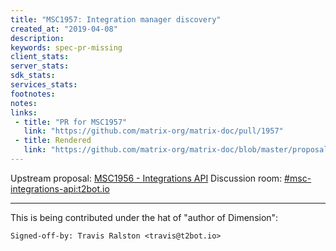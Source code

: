 ```yaml
---
title: "MSC1957: Integration manager discovery"
created_at: "2019-04-08"
description:
keywords: spec-pr-missing
client_stats:
server_stats:
sdk_stats:
services_stats:
footnotes:
notes:
links:
 - title: "PR for MSC1957"
   link: "https://github.com/matrix-org/matrix-doc/pull/1957"
 - title: Rendered
   link: "https://github.com/matrix-org/matrix-doc/blob/master/proposals/1957-integrations-discovery.md"
---
```

Upstream proposal: [MSC1956 - Integrations API](https://github.com/matrix-org/matrix-doc/pull/1956)
Discussion room: [#msc-integrations-api:t2bot.io](https://matrix.to/#/#msc-integrations-api:t2bot.io)

----

This is being contributed under the hat of "author of Dimension":
```
Signed-off-by: Travis Ralston <travis@t2bot.io>
```
